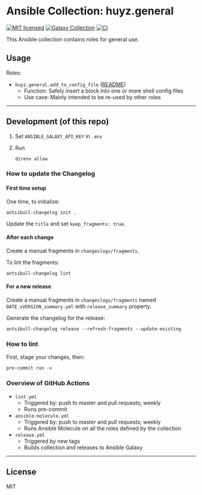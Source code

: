 # Ansible Collection: huyz.general

[![MIT licensed][badge-license]][link-license]
[![Galaxy Collection][badge-collection]][link-galaxy]
[![CI][badge-gh-actions]][link-gh-actions]

This Ansible collection contains roles for general use.

## Usage

Roles:

- `huyz.general.add_to_config_file` ([README](https://github.com/huyz/ansible-collection-huyz-general/blob/master/roles/add_to_config_file/README.md))
    - Function: Safely insert a block into one or more shell config files
    - Use case: Mainly intended to be re-used by other roles

---

## Development (of this repo)

1. Set `ANSIBLE_GALAXY_API_KEY` in `.env`

1. Run

    ```shell
    direnv allow
    ```

### How to update the Changelog

#### First time setup

One time, to initialize:

```shell
antsibull-changelog init .
```

Update the `title` and set `keep_fragments: true`.

#### After each change

Create a manual fragments in `changeslogs/fragments`.

To lint the fragments:

```shell
antsibull-changelog lint
```

#### For a new release

Create a manual fragments in `changeslogs/fragments` named `DATE_vVERSION_summary.yml` with `release_summary` property.

Generate the changelog for the release:

```shell
antsibull-changelog release --refresh-fragments --update-existing
```

### How to lint

First, stage your changes, then:

```shell
pre-commit run -v
```

### Overview of GitHub Actions

- `lint.yml`
    - Triggered by: push to master and pull requests; weekly
    - Runs pre-commit
- `ansible-molecule.yml`
    - Triggered by: push to master and pull requests; weekly
    - Runs Ansible Molecule on all the roles defined by the collection
- `release.yml`
    - Triggered by new tags
    - Builds collection and releases to Ansible Galaxy

---

## License

MIT

[badge-license]: https://img.shields.io/github/license/huyz/ansible-collection-huyz-general
[link-license]: https://github.com/huyz/ansible-collection-huyz-general/blob/master/LICENSE
[badge-collection]: https://img.shields.io/badge/collection-huyz.general-blue
[link-galaxy]: https://galaxy.ansible.com/huyz/general
[badge-gh-actions]: https://github.com/huyz/ansible-collection-huyz-general/actions/workflows/ansible-molecule.yml/badge.svg?event=push
[link-gh-actions]: https://github.com/huyz/ansible-collection-huyz-general/actions/workflows/ansible-molecule.yml
